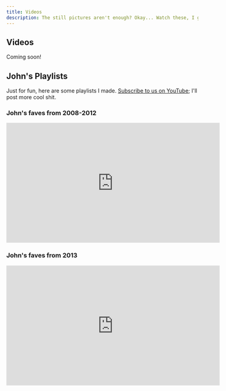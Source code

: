 ```yaml
---
title: Videos
description: The still pictures aren't enough? Okay... Watch these, I guess?
--- 
```


## Videos

Coming soon!


## John's Playlists

Just for fun, here are some playlists I made. [Subscribe to us on YouTube](https://www.youtube.com/channel/UCAgntbIlnXuy4FfX1u6FRBA?sub_confirmation=1); I'll post
more cool shit.

### John's faves from 2008-2012
<iframe width="560" height="315" src="https://www.youtube.com/embed/videoseries?list=PLU_uuWRwU41_O5xrooZ7B4pOFBXtSP9z8" frameborder="0" allowfullscreen></iframe>

### John's faves from 2013
<iframe width="560" height="315" src="https://www.youtube.com/embed/videoseries?list=PLU_uuWRwU41931c0QbA8FINopgzyvZDDh" frameborder="0" allowfullscreen></iframe>
